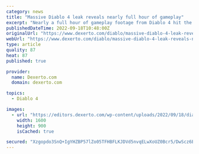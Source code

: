 ```yaml
---
category: news
title: "Massive Diablo 4 leak reveals nearly full hour of gameplay"
excerpt: "Nearly a full hour of gameplay footage from Diablo 4 hit the internet in a massive leak of Blizzard's upcoming game."
publishedDateTime: 2022-09-18T10:48:00Z
originalUrl: "https://www.dexerto.com/diablo/massive-diablo-4-leak-reveals-nearly-full-hour-of-gameplay-1934740/"
webUrl: "https://www.dexerto.com/diablo/massive-diablo-4-leak-reveals-nearly-full-hour-of-gameplay-1934740/"
type: article
quality: 87
heat: 87
published: true

provider:
  name: Dexerto.com
  domain: dexerto.com

topics:
  - Diablo 4

images:
  - url: "https://editors.dexerto.com/wp-content/uploads/2022/09/18/diablo-4-1.jpg"
    width: 1600
    height: 900
    isCached: true

secured: "Xzgopdo3SnQ+IgYHZBP57lZo05TFHBFLKJDVd5nvqELwXoUZ0Bcr5/DwScz6E3efk0OY9f7CY8wQK8jniN6Tss+hzd8DblYVIlqfMqqIdQBZBDYhl8EQT3PDVCpV7HhwziQDUthoVImt8SJq8bAJ+VM4gQ8XVmedewU5t6CAPVmgyICBp2m37ah+ST17PqXDmHpeTVClykpga/xxufXTtBldwhi1DRe7Cl4mFXJ2uYIDIMAWF2LNFgw6o7RKOSI63A8t83zqg3Ij4FIIb5lWAv3cyyctJsHl4idZvHASq8KGeoO44RCxJ6UF2VRmw/mmbTkhsR4Fmw5aR1LeuykCv84+b+WfJNFNUB1m08QOGeA=;UENFDIm9n/oJePGcZvE3UA=="
---
```


